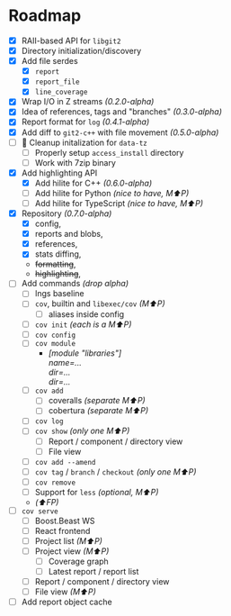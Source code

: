 # Roadmap

- [x] RAII-based API for `libgit2`
- [x] Directory initialization/discovery
- [x] Add file serdes
  - [x] `report`
  - [x] `report_file`
  - [x] `line_coverage`
- [x] Wrap I/O in Z streams _(0.2.0-alpha)_
- [x] Idea of references, tags and "branches" _(0.3.0-alpha)_
- [x] Report format for `log` _(0.4.1-alpha)_
- [x] Add diff to `git2-c++` with file movement _(0.5.0-alpha)_
- [ ] 💸 Cleanup initalization for `data-tz`
  - [ ] Properly setup `access_install` directory
  - [ ] Work with 7zip binary
- [x] Add highlighting API
  - [x] Add hilite for C++ _(0.6.0-alpha)_
  - [ ] Add hilite for Python _(nice to have, M⬆️P)_
  - [ ] Add hilite for TypeScript _(nice to have, M⬆️P)_
- [x] Repository _(0.7.0-alpha)_
  - [x] config,
  - [x] reports and blobs,
  - [x] references,
  - [x] stats diffing,
  - ~~formatting~~,
  - ~~highlighting~~,
- [ ] Add commands _(drop alpha)_
  - [ ] lngs baseline
  - [ ] `cov`, builtin and `libexec/cov` _(M⬆️P)_
    - [ ] aliases inside config
  - [ ] `cov init` _(each is a M⬆️P)_
  - [ ] `cov config`
  - [ ] `cov module`
    - _[module "libraries"]_\
    _name=..._\
    _dir=..._\
    _dir=..._
  - [ ] `cov add`
    - [ ] coveralls _(separate M⬆️P)_
    - [ ] cobertura _(separate M⬆️P)_
  - [ ] `cov log`
  - [ ] `cov show` _(only one M⬆️P)_
    - [ ] Report / component / directory view
    - [ ] File view
  - [ ] `cov add --amend`
  - [ ] `cov tag` / `branch` / `checkout` _(only one M⬆️P)_
  - [ ] `cov remove`
  - [ ] Support for `less` _(optional, M⬆️P)_
  - _(⬆️FP)_
- [ ] `cov serve`
  - [ ] Boost.Beast WS
  - [ ] React frontend
  - [ ] Project list _(M⬆️P)_
  - [ ] Project view _(M⬆️P)_
    - [ ] Coverage graph
    - [ ] Latest report / report list
  - [ ] Report / component / directory view
  - [ ] File view _(M⬆️P)_
- [ ] Add report object cache
